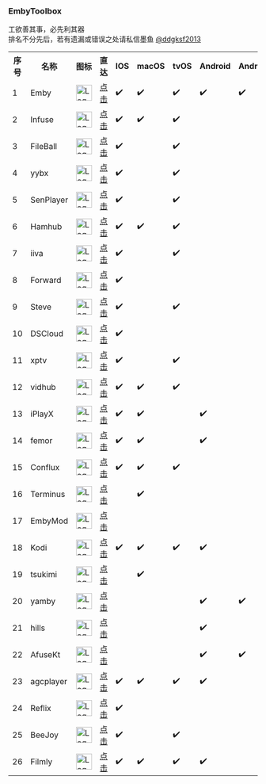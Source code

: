 ### EmbyToolbox
工欲善其事，必先利其器  
排名不分先后，若有遗漏或错误之处请私信墨鱼 [@ddgksf2013](https://t.me/ddgksf2013) 
<table>
    <tr>
        <th>序号</th>
        <th>名称</th>
        <th>图标</th>
		<th>直达</th>
        <th>IOS</th>
		<th>macOS</th>
		<th>tvOS</th>
		<th>Android</th>
		<th>AndroidTV</th>
		<th>Win</th>
		<th>Linux</th>
    </tr>
	<tr>
        <td>1</td>
        <td>Emby</td>
        <td><img src="https://files.catbox.moe/3hb0p0.png" alt="Logo" style="width: 32px; height: 32px;"></td>
        <td><a href="https://emby.media/download.html">点击</a></td>
		<td>✔️</td><td>✔️</td><td>✔️</td><td>✔️</td><td>✔️</td><td>✔️</td><td>✔️</td>
    </tr>
	<tr>
        <td>2</td>
        <td>Infuse</td>
        <td><img src="https://files.catbox.moe/har91p.png" alt="Logo" style="width: 32px; height: 32px;"></td>
        <td><a href="https://apps.apple.com/cn/app/id1136220934">点击</a></td>
		<td>✔️</td><td>✔️</td><td>✔️</td><td>️</td><td></td><td></td><td></td>
    </tr>
    <tr>
        <td>3</td>
        <td>FileBall</td>
        <td><img src="https://files.catbox.moe/eo5c8f.png" alt="Logo" style="width: 32px; height: 32px;"></td>
        <td><a href="https://apps.apple.com/cn/app/id1558391784">点击</a></td>
		<td>✔️</td><td></td><td>✔️</td><td>️</td><td></td><td></td><td></td>
    </tr>
	<tr>
        <td>4</td>
        <td>yybx</td>
        <td><img src="https://files.catbox.moe/j20crc.png" alt="Logo" style="width: 32px; height: 32px;"></td>
        <td><a href="https://apps.apple.com/us/app/id1519723194">点击</a></td>
		<td>✔️</td><td></td><td>✔️</td><td>️</td><td></td><td></td><td></td>
    </tr>
	<tr>
        <td>5</td>
        <td>SenPlayer</td>
        <td><img src="https://files.catbox.moe/aqnknc.png" alt="Logo" style="width: 32px; height: 32px;"></td>
        <td><a href="https://apps.apple.com/cn/app/id6443975850">点击</a></td>
		<td>✔️</td><td></td><td>✔️</td><td>️</td><td></td><td></td><td></td>
    </tr>
	<tr>
        <td>6</td>
        <td>Hamhub</td>
        <td><img src="https://files.catbox.moe/rzo7hk.png" alt="Logo" style="width: 32px; height: 32px;"></td>
        <td><a href="https://apps.apple.com/cn/app/id6458691598">点击</a></td>
		<td>✔️</td><td>✔️</td><td>✔️</td><td>️</td><td></td><td></td><td></td>
    </tr>
	<tr>
        <td>7</td>
        <td>iiva</td>
        <td><img src="https://files.catbox.moe/ka8bz1.png" alt="Logo" style="width: 32px; height: 32px;"></td>
        <td><a href="https://apps.apple.com/us/app/id1614231457">点击</a></td>
		<td>✔️</td><td></td><td>✔️</td><td>️</td><td></td><td></td><td></td>
    </tr>
	<tr>
        <td>8</td>
        <td>Forward</td>
        <td><img src="https://files.catbox.moe/lg2r1g.png" alt="Logo" style="width: 32px; height: 32px;"></td>
        <td><a href="https://apps.apple.com/us/app/id6503940939">点击</a></td>
		<td>✔️</td><td></td><td></td><td>️</td><td></td><td></td><td></td>
    </tr>
	<tr>
        <td>9</td>
        <td>Steve</td>
        <td><img src="https://files.catbox.moe/hrs5gm.png" alt="Logo" style="width: 32px; height: 32px;"></td>
        <td><a href="https://apps.apple.com/us/app/id6478312533">点击</a></td>
		<td>✔️</td><td></td><td>✔️</td><td>️</td><td></td><td></td><td></td>
    </tr>
	<tr>
        <td>10</td>
        <td>DSCloud</td>
        <td><img src="https://files.catbox.moe/407p7c.png" alt="Logo" style="width: 32px; height: 32px;"></td>
        <td><a href="https://apps.apple.com/cn/app/id590216612">点击</a></td>
		<td>✔️</td><td></td><td></td><td>️</td><td></td><td></td><td></td>
    </tr>
	<tr>
        <td>11</td>
        <td>xptv</td>
        <td><img src="https://files.catbox.moe/ckmovi.png" alt="Logo" style="width: 32px; height: 32px;"></td>
        <td><a href="https://apps.apple.com/us/app/id6459409368">点击</a></td>
		<td>✔️</td><td></td><td>✔️</td><td>️</td><td></td><td></td><td></td>
    </tr>
	<tr>
        <td>12</td>
        <td>vidhub</td>
        <td><img src="https://files.catbox.moe/o5wx7h.png" alt="Logo" style="width: 32px; height: 32px;"></td>
        <td><a href="https://apps.apple.com/cn/app/id1659622164">点击</a></td>
		<td>✔️</td><td>✔️</td><td>✔️</td><td>️</td><td></td><td></td><td></td>
    </tr>
	<tr>
        <td>13</td>
        <td>iPlayX</td>
        <td><img src="https://files.catbox.moe/bt3i0v.png" alt="Logo" style="width: 32px; height: 32px;"></td>
        <td><a href="https://github.com/ourfor/iPlay/?tab=readme-ov-file#-download">点击</a></td>
		<td>✔️</td><td>✔️</td><td></td><td>️✔️</td><td></td><td>✔️</td><td></td>
    </tr>
	<tr>
        <td>14</td>
        <td>femor</td>
        <td><img src="https://files.catbox.moe/lllucn.png" alt="Logo" style="width: 32px; height: 32px;"></td>
        <td><a href="https://t.me/hkaemby/33047">点击</a></td>
		<td>✔️</td><td>✔️</td><td></td><td>️✔️</td><td></td><td>✔️</td><td></td>
    </tr>
	<tr>
        <td>15</td>
        <td>Conflux</td>
        <td><img src="https://files.catbox.moe/3ne4ea.png" alt="Logo" style="width: 32px; height: 32px;"></td>
        <td><a href="https://apps.apple.com/us/app/id6450330892">点击</a></td>
		<td>✔️</td><td>✔️</td><td>✔️</td><td>️</td><td></td><td></td><td></td>
    </tr>
	<tr>
        <td>16</td>
        <td>Terminus</td>
        <td><img src="https://files.catbox.moe/h8udkj.png" alt="Logo" style="width: 32px; height: 32px;"></td>
        <td><a href="https://github.com/Terminus-Media/jellyfin-media-player">点击</a></td>
		<td></td><td>✔️</td><td></td><td>️</td><td></td><td>✔️</td><td>✔️</td>
    </tr>
	<tr>
        <td>17</td>
        <td>EmbyMod</td>
        <td><img src="https://files.catbox.moe/3hb0p0.png" alt="Logo" style="width: 32px; height: 32px;"></td>
        <td><a href="https://t.me/ddgksf2023/224">点击</a></td>
		<td></td><td></td><td></td><td>️</td><td></td><td>✔️</td><td></td>
    </tr>
	<tr>
        <td>18</td>
        <td>Kodi</td>
        <td><img src="https://files.catbox.moe/ct78vr.png" alt="Logo" style="width: 32px; height: 32px;"></td>
        <td><a href="https://kodi.tv/download/">点击</a></td>
		<td>✔️</td><td>✔️</td><td>✔️</td><td>️✔️</td><td></td><td>✔️</td><td>✔️</td>
    </tr>
	<tr>
        <td>19</td>
        <td>tsukimi</td>
        <td><img src="https://files.catbox.moe/fni9nw.png" alt="Logo" style="width: 32px; height: 32px;"></td>
        <td><a href="https://github.com/tsukinaha/tsukimi/releases">点击</a></td>
		<td></td><td>✔️</td><td></td><td>️</td><td></td><td>✔️</td><td>✔️</td>
    </tr>
	<tr>
        <td>20</td>
        <td>yamby</td>
        <td><img src="https://files.catbox.moe/7mbcb4.png" alt="Logo" style="width: 32px; height: 32px;"></td>
        <td><a href="https://t.me/yamby_release">点击</a></td>
		<td></td><td></td><td></td><td>️✔️</td><td>✔️</td><td></td><td></td>
    </tr>
	<tr>
        <td>21</td>
        <td>hills</td>
        <td><img src="https://files.catbox.moe/79ifgs.png" alt="Logo" style="width: 32px; height: 32px;"></td>
        <td><a href="https://play.google.com/store/apps/details?id=com.mountains.hills">点击</a></td>
		<td></td><td></td><td></td><td>️✔️</td><td></td><td></td><td></td>
    </tr>
	<tr>
        <td>22</td>
        <td>AfuseKt</td>
        <td><img src="https://files.catbox.moe/0e2da5.png" alt="Logo" style="width: 32px; height: 32px;"></td>
        <td><a href="https://github.com/AttemptD/AfuseKt-release/releases">点击</a></td>
		<td></td><td></td><td></td><td>️✔️</td><td>✔️</td><td></td><td></td>
    </tr>
	<tr>
        <td>23</td>
        <td>agcplayer</td>
        <td><img src="https://files.catbox.moe/zvwlm5.png" alt="Logo" style="width: 32px; height: 32px;"></td>
        <td><a href="https://agcplayer.com/">点击</a></td>
		<td>✔️</td><td>✔️</td><td>✔️</td><td>️✔️</td><td></td><td></td><td></td>
    </tr>
	<tr>
        <td>24</td>
        <td>Reflix</td>
        <td><img src="https://files.catbox.moe/0br4jn.png" alt="Logo" style="width: 32px; height: 32px;"></td>
        <td><a href="https://apps.apple.com/cn/app/id6621243955">点击</a></td>
		<td>✔️</td><td></td><td></td><td>️</td><td></td><td></td><td></td>
    </tr>
	<tr>
        <td>25</td>
        <td>BeeJoy</td>
        <td><img src="https://files.catbox.moe/13odl5.png" alt="Logo" style="width: 32px; height: 32px;"></td>
        <td><a href="https://apps.apple.com/us/app/id6670792086">点击</a></td>
		<td>✔️</td><td></td><td>✔️</td><td>️</td><td></td><td></td><td></td>
    </tr>
	<tr>
        <td>26</td>
        <td>Filmly</td>
        <td><img src="https://files.catbox.moe/xc9q2i.png" alt="Logo" style="width: 32px; height: 32px;"></td>
        <td><a href="https://bmh.163.com/download/">点击</a></td>
		<td>✔️</td><td>✔️</td><td>✔️</td><td>️✔️</td><td></td><td></td><td></td>
    </tr>
</table>
